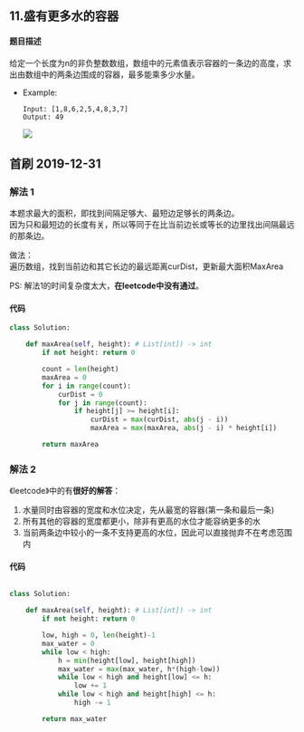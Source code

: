 ## 11.盛有更多水的容器
#### 题目描述
给定一个长度为n的非负整数数组，数组中的元素值表示容器的一条边的高度，求出由数组中的两条边围成的容器，最多能乘多少水量。

- Example:
    ```
    Input: [1,8,6,2,5,4,8,3,7]
    Output: 49
    ```
    ![](https://aliyun-lc-upload.oss-cn-hangzhou.aliyuncs.com/aliyun-lc-upload/uploads/2018/07/25/question_11.jpg)

## 首刷 2019-12-31
### 解法 1
本题求最大的面积，即找到间隔足够大、最短边足够长的两条边。  
因为只和最短边的长度有关，所以等同于在比当前边长或等长的边里找出间隔最远的那条边。  

做法：  
遍历数组，找到当前边和其它长边的最远距离curDist，更新最大面积MaxArea  

PS: 解法1的时间复杂度太大，**在leetcode中没有通过**。
#### 代码
```python
class Solution:

    def maxArea(self, height): # List[int]) -> int
        if not height: return 0

        count = len(height)
        maxArea = 0
        for i in range(count):
            curDist = 0
            for j in range(count):
                if height[j] >= height[i]:
                    curDist = max(curDist, abs(j - i))
                    maxArea = max(maxArea, abs(j - i) * height[i])

        return maxArea
```

### 解法 2
《leetcode》中的有**很好的解答**：  
1. 水量同时由容器的宽度和水位决定，先从最宽的容器(第一条和最后一条)
2. 所有其他的容器的宽度都更小，除非有更高的水位才能容纳更多的水
3. 当前两条边中较小的一条不支持更高的水位，因此可以直接抛弃不在考虑范围内
#### 代码
```python

class Solution:

    def maxArea(self, height): # List[int]) -> int
        if not height: return 0

        low, high = 0, len(height)-1
        max_water = 0
        while low < high:
            h = min(height[low], height[high])
            max_water = max(max_water, h*(high-low))
            while low < high and height[low] <= h:
                low += 1
            while low < high and height[high] <= h:
                high -= 1

        return max_water
```
